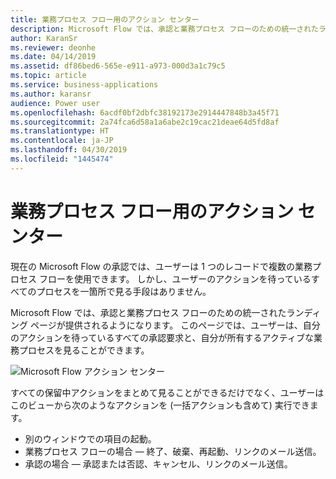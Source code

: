 ```yaml
---
title: 業務プロセス フロー用のアクション センター
description: Microsoft Flow では、承認と業務プロセス フローのための統一されたランディング ページが提供されるようになります。
author: KaranSr
ms.reviewer: deonhe
ms.date: 04/14/2019
ms.assetid: df86bed6-565e-e911-a973-000d3a1c79c5
ms.topic: article
ms.service: business-applications
ms.author: karansr
audience: Power user
ms.openlocfilehash: 6acdf0bf2dbfc38192173e2914447848b3a45f71
ms.sourcegitcommit: 2a74fca6d58a1a6abe2c19cac21deae64d5fd8af
ms.translationtype: HT
ms.contentlocale: ja-JP
ms.lasthandoff: 04/30/2019
ms.locfileid: "1445474"
---
```

# <a name="action-center-for-business-process-flows"></a>業務プロセス フロー用のアクション センター



現在の Microsoft Flow の承認では、ユーザーは 1 つのレコードで複数の業務プロセス フローを使用できます。 しかし、ユーザーのアクションを待っているすべてのプロセスを一箇所で見る手段はありません。

Microsoft Flow では、承認と業務プロセス フローのための統一されたランディング ページが提供されるようになります。 このページでは、ユーザーは、自分のアクションを待っているすべての承認要求と、自分が所有するアクティブな業務プロセスを見ることができます。

![Microsoft Flow アクション センター](media/ActionCenterBusinessProcess-1.png "Microsoft Flow アクション センター")

すべての保留中アクションをまとめて見ることができるだけでなく、ユーザーはこのビューから次のようなアクションを (一括アクションも含めて) 実行できます。

- 別のウィンドウでの項目の起動。
- 業務プロセス フローの場合 — 終了、破棄、再起動、リンクのメール送信。
- 承認の場合 — 承認または否認、キャンセル、リンクのメール送信。
